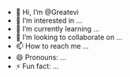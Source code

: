 - 👋 Hi, I’m @Greatevi
- 👀 I’m interested in ...
- 🌱 I’m currently learning ...
- 💞️ I’m looking to collaborate on ...
- 📫 How to reach me ...
- 😄 Pronouns: ...
- ⚡ Fun fact: ...

<!---
Greatevi/Greatevi is a ✨ special ✨ repository because its `README.md` (this file) appears on your GitHub profile.
You can click the Preview link to take a look at your changes.
--->
